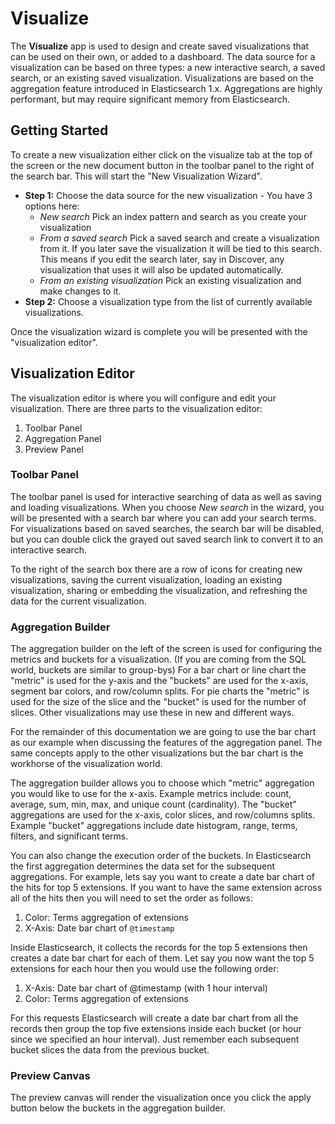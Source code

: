 # Visualize

The **Visualize** app is used to design and create saved visualizations that can be used on their own, or added to a dashboard. The data source for a visualization can be based on three types: a new interactive search, a saved search, or an existing saved visualization. Visualizations are based on the aggregation feature introduced in Elasticsearch 1.x. Aggregations are highly performant, but may require significant memory from Elasticsearch.

## Getting Started

To create a new visualization either click on the visualize tab at the top of the screen or the new document button in the toolbar panel to the right of the search bar. This will start the "New Visualization Wizard".

- **Step 1:** Choose the data source for the new visualization - You have 3 options here:
  - *New search* Pick an index pattern and search as you create your visualization
  - *From a saved search* Pick a saved search and create a visualization from it. If you later save the visualization it will be tied to this search. This means if you edit the search later, say in Discover, any visualization that uses it will also be updated automatically.
  - *From an existing visualization* Pick an existing visualization and make changes to it.
- **Step 2:** Choose a visualization type from the list of currently available visualizations.

Once the visualization wizard is complete you will be presented with the "visualization editor".

## Visualization Editor

The visualization editor is where you will configure and edit your visualization. There are three parts to the visualization editor:

1. Toolbar Panel
1. Aggregation Panel
1. Preview Panel

### Toolbar Panel

The toolbar panel is used for interactive searching of data as well as saving and loading visualizations. When you choose *New search* in the wizard, you will be presented with a search bar where you can add your search terms. For visualizations based on saved searches, the search bar will be disabled, but you can double click the grayed out saved search link to convert it to an interactive search.

To the right of the search box there are a row of icons for creating new visualizations, saving the current visualization, loading an existing visualization, sharing or embedding the visualization, and refreshing the data for the current visualization.

### Aggregation Builder

The aggregation builder on the left of the screen is used for configuring the metrics and buckets for a visualization. (If you are coming from the SQL world, buckets are similar to group-bys) For a bar chart or line chart the "metric" is used for the y-axis and the "buckets" are used for the x-axis, segment bar colors, and row/column splits. For pie charts the "metric" is used for the size of the slice and the "bucket" is used for the number of slices. Other visualizations may use these in new and different ways.

For the remainder of this documentation we are going to use the bar chart as our example when discussing the features of the aggregation panel. The same concepts apply to the other visualizations but the bar chart is the workhorse of the visualization world.

The aggregation builder allows you to choose which "metric" aggregation you would like to use for the x-axis. Example metrics include: count, average, sum, min, max, and unique count (cardinality). The "bucket" aggregations are used for the x-axis, color slices, and row/columns splits.  Example "bucket" aggregations include date histogram, range, terms, filters, and significant terms.

You can also change the execution order of the buckets. In Elasticsearch the first aggregation determines the data set for the subsequent aggregations. For example, lets say you want to create a date bar chart of the hits for top 5 extensions.  If you want to have the same extension across all of the hits then you will need to set the order as follows:

1. Color: Terms aggregation of extensions
1. X-Axis: Date bar chart of `@timestamp`

Inside Elasticsearch, it collects the records for the top 5 extensions then creates a date bar chart for each of them. Let say you now want the top 5 extensions for each hour then you would use the following order:

1. X-Axis: Date bar chart of @timestamp (with 1 hour interval)
1. Color: Terms aggregation of extensions

For this requests Elasticsearch will create a date bar chart from all the records then group the top five extensions inside each bucket (or hour since we specified an hour interval). Just remember each subsequent bucket slices the data from the previous bucket.

### Preview Canvas

The preview canvas will render the visualization once you click the apply button below the buckets in the aggregation builder.
